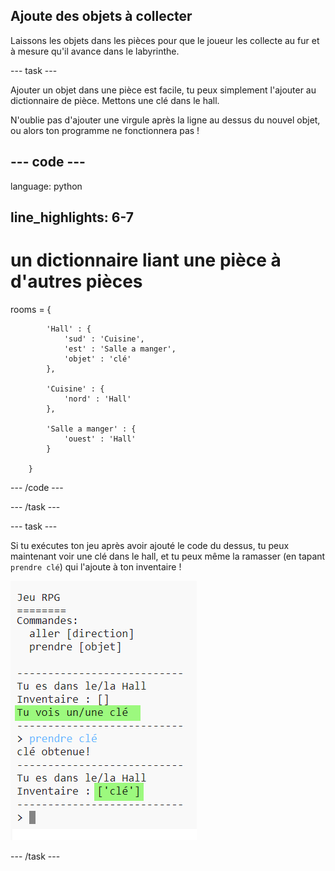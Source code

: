 ## Ajoute des objets à collecter

Laissons les objets dans les pièces pour que le joueur les collecte au fur et à mesure qu'il avance dans le labyrinthe.

\--- task \---

Ajouter un objet dans une pièce est facile, tu peux simplement l'ajouter au dictionnaire de pièce. Mettons une clé dans le hall.

N'oublie pas d'ajouter une virgule après la ligne au dessus du nouvel objet, ou alors ton programme ne fonctionnera pas !

## \--- code \---

language: python

## line_highlights: 6-7

# un dictionnaire liant une pièce à d'autres pièces

rooms = {

            'Hall' : {
                'sud' : 'Cuisine',
                'est' : 'Salle a manger',
                'objet' : 'clé'
            },
    
            'Cuisine' : {
                'nord' : 'Hall'
            },
    
            'Salle a manger' : {
                'ouest' : 'Hall'
            }
    
        }
    

\--- /code \---

\--- /task \---

\--- task \---

Si tu exécutes ton jeu après avoir ajouté le code du dessus, tu peux maintenant voir une clé dans le hall, et tu peux même la ramasser (en tapant `prendre clé`) qui l'ajoute à ton inventaire !

![capture d'écran](images/rpg-key-test.png)

\--- /task \---